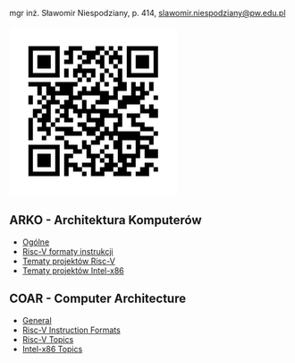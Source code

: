mgr inż. Sławomir Niespodziany, p. 414, slawomir.niespodziany@pw.edu.pl
<br><br>
![...](img/teaching.png "Teaching")

## ARKO - Architektura Komputerów
- [Ogólne](ARKO/General.md)
- [Risc-V formaty instrukcji](../../raw/main/resources/unpriv-isa-asciidoc.pdf#page=42&zoom=200,0,350)
- [Tematy projektów Risc-V](ARKO/RiscvTopics.md)
- [Tematy projektów Intel-x86](ARKO/IntelTopics.md)

## COAR - Computer Architecture
- [General](COAR/General.md)
- [Risc-V Instruction Formats](../../raw/main/resources/unpriv-isa-asciidoc.pdf#page=42&zoom=200,0,350)
- [Risc-V Topics](COAR/RiscvTopics.md)
- [Intel-x86 Topics](COAR/IntelTopics.md)

